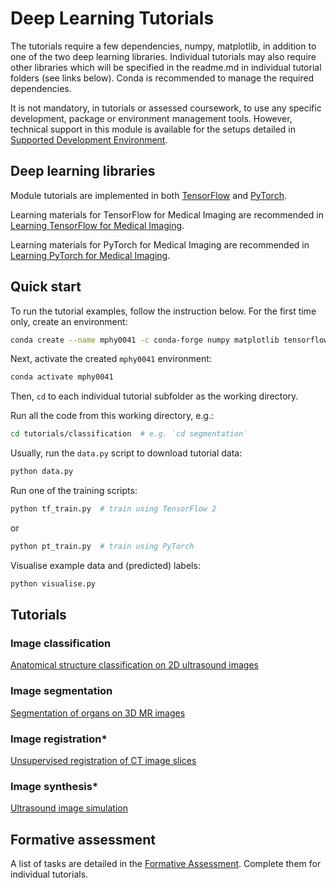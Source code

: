 # Deep Learning Tutorials
The tutorials require a few dependencies, numpy, matplotlib, in addition to one of the two deep learning libraries. Individual tutorials may also require other libraries which will be specified in the readme.md in individual tutorial folders (see links below). Conda is recommended to manage the required dependencies. 

It is not mandatory, in tutorials or assessed coursework, to use any specific development, package or environment management tools. However, technical support in this module is available for the setups detailed in [Supported Development Environment](docs/env.md). 

## Deep learning libraries
Module tutorials are implemented in both [TensorFlow](https://www.tensorflow.org/) and [PyTorch](https://pytorch.org/). 

Learning materials for TensorFlow for Medical Imaging are recommended in [Learning TensorFlow for Medical Imaging](docs/tensorflow.md).

Learning materials for PyTorch for Medical Imaging are recommended in [Learning PyTorch for Medical Imaging](docs/pytorch.md).

## Quick start
To run the tutorial examples, follow the instruction below. 
For the first time only, create an environment:
``` bash
conda create --name mphy0041 -c conda-forge numpy matplotlib tensorflow=2.6 pytorch=1.10
```

Next, activate the created `mphy0041` environment:
``` bash
conda activate mphy0041
```

Then, `cd` to each individual tutorial subfolder as the working directory.

Run all the code from this working directory, e.g.:
``` bash
cd tutorials/classification  # e.g. `cd segmentation`
```

Usually, run the `data.py` script to download tutorial data: 
``` bash
python data.py
```

Run one of the training scripts:
``` bash
python tf_train.py  # train using TensorFlow 2
```
or 
``` bash
python pt_train.py  # train using PyTorch
```

Visualise example data and (predicted) labels:
``` bash
python visualise.py
```

## Tutorials

### Image classification
[Anatomical structure classification on 2D ultrasound images](tutorials/classification)

### Image segmentation
[Segmentation of organs on 3D MR images](tutorials/segmentation)

### Image registration*
[Unsupervised registration of CT image slices](tutorials/registration)

### Image synthesis*
[Ultrasound image simulation](tutorials/synthesis)


## Formative assessment
A list of tasks are detailed in the [Formative Assessment](docs/formative.md). Complete them for individual tutorials.
